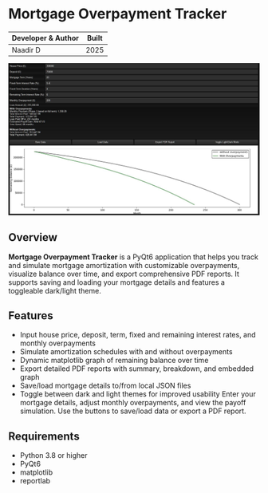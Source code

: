 # Mortgage Overpayment Tracker
<div align="center">


| Developer & Author | Built          |
|--------------------|----------------|
| Naadir D           | 2025           |

![Alt text](screens/screen.JPG)
</div>


## Overview

**Mortgage Overpayment Tracker** is a PyQt6 application that helps you track and simulate mortgage amortization with customizable overpayments, visualize balance over time, and export comprehensive PDF reports. It supports saving and loading your mortgage details and features a toggleable dark/light theme.

## Features

- Input house price, deposit, term, fixed and remaining interest rates, and monthly overpayments
- Simulate amortization schedules with and without overpayments
- Dynamic matplotlib graph of remaining balance over time
- Export detailed PDF reports with summary, breakdown, and embedded graph
- Save/load mortgage details to/from local JSON files
- Toggle between dark and light themes for improved usability
Enter your mortgage details, adjust monthly overpayments, and view the payoff simulation. Use the buttons to save/load data or export a PDF report.

## Requirements

- Python 3.8 or higher
- PyQt6
- matplotlib
- reportlab
